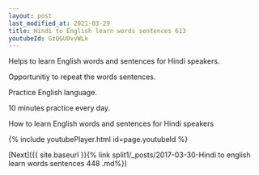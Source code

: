 ```yaml
---
layout: post
last_modified_at: 2021-03-29
title: Hindi to English learn words sentences 613 
youtubeId: GzQGUOvvWLk
---
```

 
 
Helps to learn English words and sentences for Hindi speakers.

Opportunitiy to repeat the words sentences. 

Practice English language. 
 
10 minutes practice every day. 
 
How to learn English words and sentences for Hindi speakers 
 
{% include youtubePlayer.html id=page.youtubeId %}
 
 
[Next]({{ site.baseurl }}{% link  split1/_posts/2017-03-30-Hindi to english learn words sentences 448 .md%})
 

